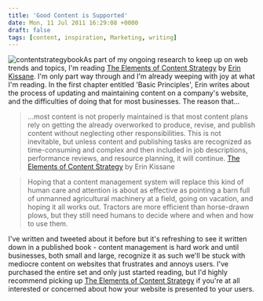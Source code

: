 ```yaml
---
title: 'Good Content is Supported'
date: Mon, 11 Jul 2011 16:29:08 +0000
draft: false
tags: [content, inspiration, Marketing, writing]
---
```


![](http://www.lemonproductions.ca/wp45/wp-content/uploads/2011/07/contentstrategybook-580x266.jpg "contentstrategybook")As part of my ongoing research to keep up on web trends and topics, I'm reading [The Elements of Content Strategy](http://www.abookapart.com/products/the-elements-of-content-strategy) by [Erin Kissane](http://incisive.nu/about/). I'm only part way through and I'm already weeping with joy at what I'm reading. In the first chapter entitled 'Basic Principles', Erin writes about the process of updating and maintaining content on a company's website, and the difficulties of doing that for most businesses. The reason that...

> ...most content is not properly maintained is that most content plans rely on getting the already overworked to produce, revise, and publish content without neglecting other responsibilities. This is not inevitable, but unless content and publishing tasks are recognized as time-consuming and complex and then included in job descriptions, performance reviews, and resource planning, it will continue. [The Elements of Content Strategy](http://www.abookapart.com/products/the-elements-of-content-strategy) by Erin Kissane

> Hoping that a content management system will replace this kind of human care and attention is about as effective as pointing a barn full of unmanned agricultural machinery at a field, going on vacation, and hoping it all works out. Tractors are more efficient than horse-drawn plows, but they still need humans to decide where and when and how to use them.

I've written and tweeted about it before but it's refreshing to see it written down in a published book - content management is hard work and until businesses, both small and large, recognize it as such we'll be stuck with mediocre content on websites that frustrates and annoys users. I've purchased the entire set and only just started reading, but I'd highly recommend picking up [The Elements of Content Strategy](http://www.abookapart.com/products/the-elements-of-content-strategy) if you're at all interested or concerned about how your website is presented to your users.